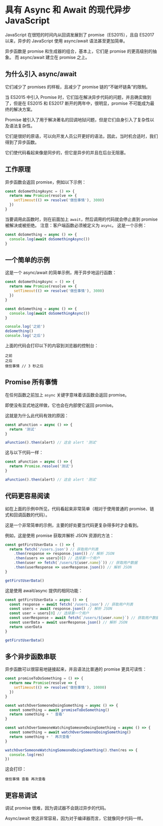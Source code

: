 # 具有 Async 和 Await 的现代异步 JavaScript

JavaScript 在很短的时间内从回调发展到了 promise（ES2015），且自 ES2017 以来，异步的 JavaScript 使用 async/await 语法甚至更加简单。

异步函数是 promise 和生成器的组合，基本上，它们是 promise 的更高级别的抽象。 而 async/await 建立在 promise 之上。

## 为什么引入 async/await

它们减少了 promises 的样板，且减少了 promise 链的“不破坏链条”的限制。

当 ES2015 中引入 Promise 时，它们旨在解决异步代码的问题，并且确实做到了，但是在 ES2015 和 ES2017 断开的两年中，很明显，promise 不可能成为最终的解决方案。

Promise 被引入了用于解决著名的回调地狱问题，但是它们自身引入了复杂性以及语法复杂性。

它们是很好的原语，可以向开发人员公开更好的语法，因此，当时机合适时，我们得到了异步函数。

它们使代码看起来像是同步的，但它是异步的并且在后台无阻塞。

## 工作原理

异步函数会返回 promise，例如以下示例：

```javascript
const doSomethingAsync = () => {
  return new Promise(resolve => {
    setTimeout(() => resolve('做些事情'), 3000)
  })
}
```

当要调用此函数时，则在前面加上 `await`，然后调用的代码就会停止直到 promise 被解决或被拒绝。 注意：客户端函数必须被定义为 `async`。 这是一个示例：

```javascript
const doSomething = async () => {
  console.log(await doSomethingAsync())
}
```

## 一个简单的示例

这是一个 async/await 的简单示例，用于异步地运行函数：

```javascript
const doSomethingAsync = () => {
  return new Promise(resolve => {
    setTimeout(() => resolve('做些事情'), 3000)
  })
}

const doSomething = async () => {
  console.log(await doSomethingAsync())
}

console.log('之前')
doSomething()
console.log('之后')
```

上面的代码会打印以下的内容到浏览器的控制台：

```text
之前
之后
做些事情 // 3 秒之后
```

## Promise 所有事情

在任何函数之前加上 `async` 关键字意味着该函数会返回 promise。

即使没有显式地这样做，它也会在内部使它返回 promise。

这就是为什么此代码有效的原因：

```javascript
const aFunction = async () => {
  return '测试'
}

aFunction().then(alert) // 这会 alert '测试'
```

这与以下代码一样：

```javascript
const aFunction = async () => {
  return Promise.resolve('测试')
}

aFunction().then(alert) // 这会 alert '测试'
```

## 代码更容易阅读

如在上面的示例中所见，代码看起来非常简单（相对于使用普通的 promise、链式和回调函数的代码）。

这是一个非常简单的示例，主要的好处要当代码更复杂得多时才会看到。

例如，这是使用 promise 获取并解析 JSON 资源的方法：

```javascript
const getFirstUserData = () => {
  return fetch('/users.json') // 获取用户列表
    .then(response => response.json()) // 解析 JSON
    .then(users => users[0]) // 选择第一个用户
    .then(user => fetch(`/users/${user.name}`)) // 获取用户数据
    .then(userResponse => userResponse.json()) // 解析 JSON
}

getFirstUserData()
```

这是使用 await/async 提供的相同功能：

```javascript
const getFirstUserData = async () => {
  const response = await fetch('/users.json') // 获取用户列表
  const users = await response.json() // 解析 JSON
  const user = users[0] // 选择第一个用户
  const userResponse = await fetch(`/users/${user.name}`) // 获取用户数据
  const userData = await userResponse.json() // 解析 JSON
  return userData
}

getFirstUserData()
```

## 多个异步函数串联

异步函数可以很容易地链接起来，并且语法比普通的 promise 更具可读性：

```javascript
const promiseToDoSomething = () => {
  return new Promise(resolve => {
    setTimeout(() => resolve('做些事情'), 10000)
  })
}

const watchOverSomeoneDoingSomething = async () => {
  const something = await promiseToDoSomething()
  return something + ' 查看'
}

const watchOverSomeoneWatchingSomeoneDoingSomething = async () => {
  const something = await watchOverSomeoneDoingSomething()
  return something + ' 再次查看'
}

watchOverSomeoneWatchingSomeoneDoingSomething().then(res => {
  console.log(res)
})
```

这会打印：

```text
做些事情 查看 再次查看
```

## 更容易调试

调试 promise 很难，因为调试器不会跳过异步的代码。

Async/await 使这非常容易，因为对于编译器而言，它就像同步代码一样。